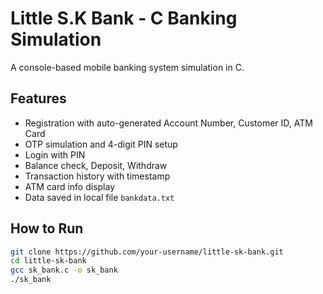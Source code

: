 # Little S.K Bank - C Banking Simulation

A console-based mobile banking system simulation in C.

## Features

- Registration with auto-generated Account Number, Customer ID, ATM Card
- OTP simulation and 4-digit PIN setup
- Login with PIN
- Balance check, Deposit, Withdraw
- Transaction history with timestamp
- ATM card info display
- Data saved in local file `bankdata.txt`

## How to Run

```bash
git clone https://github.com/your-username/little-sk-bank.git
cd little-sk-bank
gcc sk_bank.c -o sk_bank
./sk_bank
